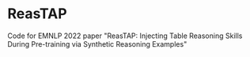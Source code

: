 # ReasTAP
Code for EMNLP 2022 paper "ReasTAP: Injecting Table Reasoning Skills During Pre-training via Synthetic Reasoning Examples"
